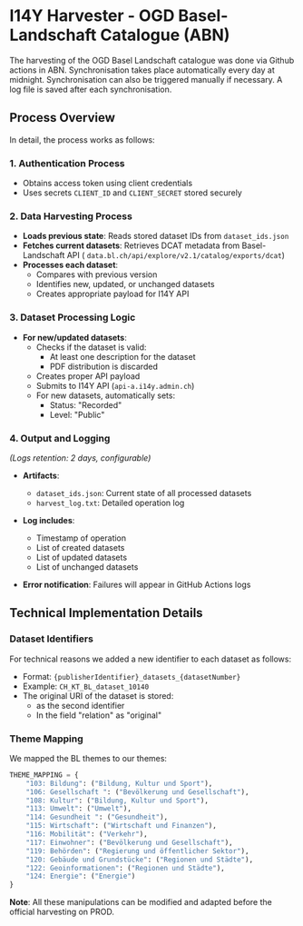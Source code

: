 # I14Y Harvester - OGD Basel-Landschaft Catalogue (ABN)

The harvesting of the OGD Basel Landschaft catalogue was done via Github actions in ABN. Synchronisation takes place automatically every day at midnight. Synchronisation can also be triggered manually if necessary. A log file is saved after each synchronisation.

## Process Overview

In detail, the process works as follows:

### 1. Authentication Process
- Obtains access token using client credentials
- Uses secrets `CLIENT_ID` and `CLIENT_SECRET` stored securely

### 2. Data Harvesting Process
- **Loads previous state**: Reads stored dataset IDs from `dataset_ids.json`
- **Fetches current datasets**: Retrieves DCAT metadata from Basel-Landschaft API  ( `data.bl.ch/api/explore/v2.1/catalog/exports/dcat`)
- **Processes each dataset**:
  - Compares with previous version
  - Identifies new, updated, or unchanged datasets
  - Creates appropriate payload for I14Y API  

### 3. Dataset Processing Logic
- **For new/updated datasets**:
  - Checks if the dataset is valid:  
      - At least one description for the dataset  
      - PDF distribution is discarded
  - Creates proper API payload
  - Submits to I14Y API (`api-a.i14y.admin.ch`)
  - For new datasets, automatically sets:  
      - Status: "Recorded"
      -  Level: "Public"  

### 4. Output and Logging
*(Logs retention: 2 days, configurable)*  

- **Artifacts**:  
   - `dataset_ids.json`: Current state of all processed datasets  
   - `harvest_log.txt`: Detailed operation log  

- **Log includes**:  
   - Timestamp of operation  
   - List of created datasets  
   - List of updated datasets  
   - List of unchanged datasets  

- **Error notification**: Failures will appear in GitHub Actions logs  

## Technical Implementation Details

### Dataset Identifiers
For technical reasons we added a new identifier to each dataset as follows:  
- Format: `{publisherIdentifier}_datasets_{datasetNumber}`  
- Example: `CH_KT_BL_dataset_10140`  
- The original URI of the dataset is stored:  
  - as the second identifier  
  - In the field "relation" as "original"  

### Theme Mapping
We mapped the BL themes to our themes:

```python
THEME_MAPPING = {
    "103: Bildung": ("Bildung, Kultur und Sport"),
    "106: Gesellschaft ": ("Bevölkerung und Gesellschaft"),
    "108: Kultur": ("Bildung, Kultur und Sport"),
    "113: Umwelt": ("Umwelt"),
    "114: Gesundheit ": ("Gesundheit"),
    "115: Wirtschaft": ("Wirtschaft und Finanzen"),
    "116: Mobilität": ("Verkehr"),
    "117: Einwohner": ("Bevölkerung und Gesellschaft"),
    "119: Behörden": ("Regierung und öffentlicher Sektor"),
    "120: Gebäude und Grundstücke": ("Regionen und Städte"),
    "122: Geoinformationen": ("Regionen und Städte"),
    "124: Energie": ("Energie")
}
```
**Note**: All these manipulations can be modified and adapted before the official harvesting on PROD.
